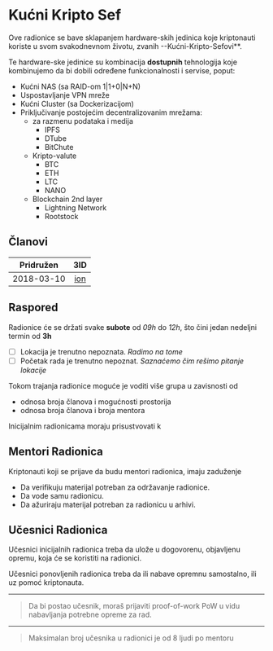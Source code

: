 # Kućni Kripto Sef

Ove radionice se bave sklapanjem hardware-skih jedinica koje kriptonauti
koriste u svom svakodnevnom životu, zvanih --Kućni-Kripto-Sefovi**.

Te hardware-ske jedinice su kombinacija **dostupnih** tehnologija koje
kombinujemo da bi dobili određene funkcionalnosti i servise, poput:

- Kućni NAS (sa RAID-om 1|1+0|N+N)
- Uspostavljanje VPN mreže
- Kućni Cluster (sa Dockerizacijom)
- Priključivanje postojećim decentralizovanim mrežama:
  - za razmenu podataka i medija
    - IPFS
    - DTube
    - BitChute
  - Kripto-valute
      - BTC
      - ETH
      - LTC
      - NANO
  - Blockchain 2nd layer
    - Lightning Network
    - Rootstock <!-- TODO: Нот суре абоут тхис оне -->

## Članovi

| Pridružen | 3ID |
|:---------:|:---:|
| 2018-03-10 | [ion](https://github.com/o100ja)

## Raspored

Radionice će se držati svake **subote** od *09h* do *12h*,
što čini jedan nedeljni termin od **3h**

- [ ] Lokacija je trenutno nepoznata.
*Radimo na tome*
- [ ] Početak rada je trenutno nepoznat.
*Saznaćemo čim rešimo pitanje lokacije*

Tokom trajanja radionice moguće je voditi više grupa u zavisnosti od

- odnosa broja članova i mogućnosti prostorija
- odnosa broja članova i broja mentora

Inicijalnim radionicama moraju prisustvovati k


## Mentori Radionica

Kriptonauti koji se prijave da budu mentori radionica, imaju zaduženje

- Da verifikuju materijal potreban za održavanje radionice.
- Da vode samu radionicu.
- Da ažuriraju materijal potreban za radionicu u arhivi.

## Učesnici Radionica

Učesnici inicijalnih radionica treba da ulože u dogovorenu, objavljenu opremu,
koja će se koristiti na radionici.

Učesnici ponovljenih radionica treba da ili nabave opremnu samostalno, ili uz pomoć kriptonauta.

----
> Da bi postao učesnik, moraš prijaviti proof-of-work PoW u vidu nabavljanja potrebne opreme za rad.

----
> Maksimalan broj učesnika u radionici je od 8 ljudi po mentoru

